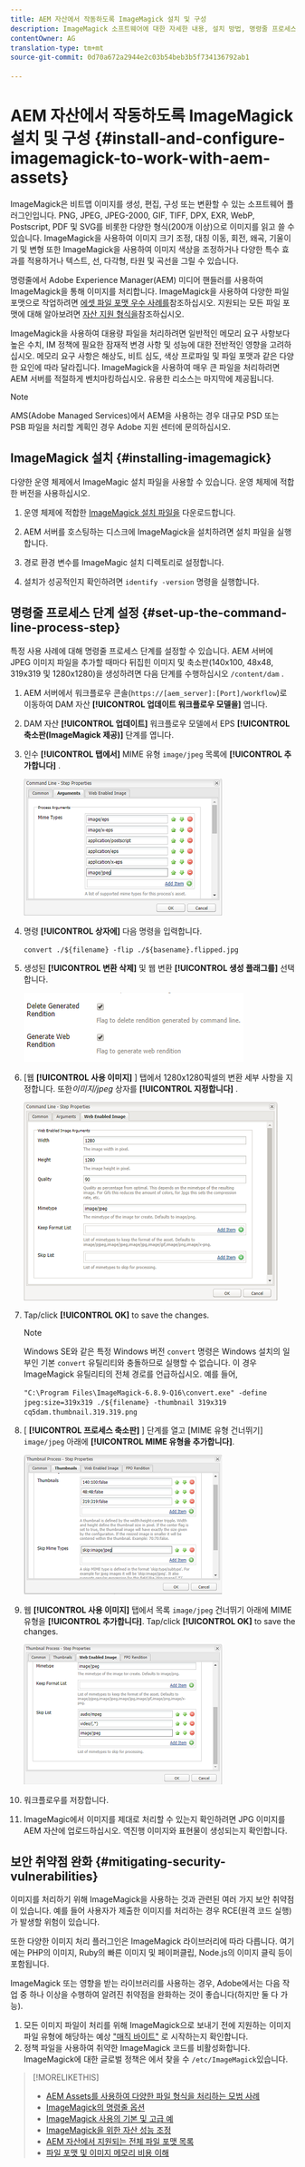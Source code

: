 ```yaml
---
title: AEM 자산에서 작동하도록 ImageMagick 설치 및 구성
description: ImageMagick 소프트웨어에 대한 자세한 내용, 설치 방법, 명령줄 프로세스 단계 설정, 이미지 축소판 편집, 작성 및 생성 방법 등을 살펴볼 수 있습니다.
contentOwner: AG
translation-type: tm+mt
source-git-commit: 0d70a672a2944e2c03b54beb3b5f734136792ab1

---
```



# AEM 자산에서 작동하도록 ImageMagick 설치 및 구성 {#install-and-configure-imagemagick-to-work-with-aem-assets}

ImageMagick은 비트맵 이미지를 생성, 편집, 구성 또는 변환할 수 있는 소프트웨어 플러그인입니다. PNG, JPEG, JPEG-2000, GIF, TIFF, DPX, EXR, WebP, Postscript, PDF 및 SVG를 비롯한 다양한 형식(200개 이상)으로 이미지를 읽고 쓸 수 있습니다. ImageMagick을 사용하여 이미지 크기 조정, 대칭 이동, 회전, 왜곡, 기울이기 및 변형 또한 ImageMagick을 사용하여 이미지 색상을 조정하거나 다양한 특수 효과를 적용하거나 텍스트, 선, 다각형, 타원 및 곡선을 그릴 수 있습니다.

명령줄에서 Adobe Experience Manager(AEM) 미디어 핸들러를 사용하여 ImageMagick을 통해 이미지를 처리합니다. ImageMagick을 사용하여 다양한 파일 포맷으로 작업하려면 [에셋 파일 포맷 우수 사례를](assets-file-format-best-practices.md)참조하십시오. 지원되는 모든 파일 포맷에 대해 알아보려면 [자산 지원 형식을](assets-formats.md)참조하십시오.

ImageMagick을 사용하여 대용량 파일을 처리하려면 일반적인 메모리 요구 사항보다 높은 수치, IM 정책에 필요한 잠재적 변경 사항 및 성능에 대한 전반적인 영향을 고려하십시오. 메모리 요구 사항은 해상도, 비트 심도, 색상 프로파일 및 파일 포맷과 같은 다양한 요인에 따라 달라집니다. ImageMagick을 사용하여 매우 큰 파일을 처리하려면 AEM 서버를 적절하게 벤치마킹하십시오. 유용한 리소스는 마지막에 제공됩니다.

>[!NOTE]
>
>AMS(Adobe Managed Services)에서 AEM을 사용하는 경우 대규모 PSD 또는 PSB 파일을 처리할 계획인 경우 Adobe 지원 센터에 문의하십시오.

## ImageMagick 설치 {#installing-imagemagick}

다양한 운영 체제에서 ImageMagic 설치 파일을 사용할 수 있습니다. 운영 체제에 적합한 버전을 사용하십시오.

1. 운영 체제에 적합한 [ImageMagick 설치 파일을](https://www.imagemagick.org/script/download.php) 다운로드합니다.
1. AEM 서버를 호스팅하는 디스크에 ImageMagick을 설치하려면 설치 파일을 실행합니다.

1. 경로 환경 변수를 ImageMagic 설치 디렉토리로 설정합니다.
1. 설치가 성공적인지 확인하려면 `identify -version` 명령을 실행합니다.

## 명령줄 프로세스 단계 설정 {#set-up-the-command-line-process-step}

특정 사용 사례에 대해 명령줄 프로세스 단계를 설정할 수 있습니다. AEM 서버에 JPEG 이미지 파일을 추가할 때마다 뒤집힌 이미지 및 축소판(140x100, 48x48, 319x319 및 1280x1280)을 생성하려면 다음 단계를 수행하십시오 `/content/dam` .

1. AEM 서버에서 워크플로우 콘솔(`https://[aem_server]:[Port]/workflow`)로 이동하여 DAM 자산 **[!UICONTROL 업데이트 워크플로우 모델을]** 엽니다.
1. DAM 자산 **[!UICONTROL 업데이트]** 워크플로우 모델에서 EPS **[!UICONTROL 축소판(ImageMagick 제공)]** 단계를 엽니다.
1. 인수 **[!UICONTROL 탭에서]** MIME 유형 `image/jpeg` 목록에 **[!UICONTROL 추가합니다]** .

   ![mime_types_jpeg](assets/mime_types_jpeg.png)

1. 명령 **[!UICONTROL 상자에]** 다음 명령을 입력합니다.

   `convert ./${filename} -flip ./${basename}.flipped.jpg`

1. 생성된 **[!UICONTROL 변환 삭제]** 및 웹 변환 **[!UICONTROL 생성 플래그를]** 선택합니다.

   ![select_flags](assets/select_flags.png)

1. [웹 **[!UICONTROL 사용 이미지]** ] 탭에서 1280x1280픽셀의 변환 세부 사항을 지정합니다. 또한&#x200B;*이미지/jpeg* 상자를 **[!UICONTROL 지정합니다]** .

   ![web_enabled_image](assets/web_enabled_image.png)

1. Tap/click **[!UICONTROL OK]** to save the changes.

   >[!NOTE]
   >
   >Windows SE와 같은 특정 Windows 버전 `convert` 명령은 Windows 설치의 일부인 기본 `convert` 유틸리티와 충돌하므로 실행할 수 없습니다. 이 경우 ImageMagick 유틸리티의 전체 경로를 언급하십시오. 예를 들어,
   >
   >`"C:\Program Files\ImageMagick-6.8.9-Q16\convert.exe" -define jpeg:size=319x319 ./${filename} -thumbnail 319x319 cq5dam.thumbnail.319.319.png`

1. [ **[!UICONTROL 프로세스 축소판]** ] 단계를 열고 [MIME 유형 건너뛰기] `image/jpeg` 아래에 **[!UICONTROL MIME 유형을 추가합니다]**.

   ![skip_mime_types](assets/skip_mime_types.png)

1. 웹 **[!UICONTROL 사용 이미지]** 탭에서 목록 `image/jpeg` 건너뛰기 아래에 MIME 유형을 **[!UICONTROL 추가합니다]**. Tap/click **[!UICONTROL OK]** to save the changes.

   ![web_enabled](assets/web_enabled.png)

1. 워크플로우를 저장합니다.
1. ImageMagic에서 이미지를 제대로 처리할 수 있는지 확인하려면 JPG 이미지를 AEM 자산에 업로드하십시오. 역진행 이미지와 표현물이 생성되는지 확인합니다.

## 보안 취약점 완화 {#mitigating-security-vulnerabilities}

이미지를 처리하기 위해 ImageMagick을 사용하는 것과 관련된 여러 가지 보안 취약점이 있습니다. 예를 들어 사용자가 제출한 이미지를 처리하는 경우 RCE(원격 코드 실행)가 발생할 위험이 있습니다.

또한 다양한 이미지 처리 플러그인은 ImageMagick 라이브러리에 따라 다릅니다. 여기에는 PHP의 이미지, Ruby의 빠른 이미지 및 페이퍼클립, Node.js의 이미지 클릭 등이 포함됩니다.

ImageMagick 또는 영향을 받는 라이브러리를 사용하는 경우, Adobe에서는 다음 작업 중 하나 이상을 수행하여 알려진 취약점을 완화하는 것이 좋습니다(하지만 둘 다 가능).

1. 모든 이미지 파일이 처리를 위해 ImageMagick으로 보내기 전에 지원하는 이미지 파일 유형에 해당하는 예상 [&quot;매직 바이트&quot;](https://en.wikipedia.org/wiki/List_of_file_signatures) 로 시작하는지 확인합니다.
1. 정책 파일을 사용하여 취약한 ImageMagick 코드를 비활성화합니다. ImageMagick에 대한 글로벌 정책은 에서 찾을 수 `/etc/ImageMagick`있습니다.

>[!MORELIKETHIS]
>
>* [AEM Assets를 사용하여 다양한 파일 형식을 처리하는 모범 사례](assets-file-format-best-practices.md)
>* [ImageMagick의 명령줄 옵션](https://www.imagemagick.org/script/command-line-options.php)
>* [ImageMagick 사용의 기본 및 고급 예](https://www.imagemagick.org/Usage/)
>* [ImageMagick을 위한 자산 성능 조정](performance-tuning-guidelines.md)
>* [AEM 자산에서 지원되는 전체 파일 포맷 목록](assets-formats.md)
>* [파일 포맷 및 이미지 메모리 비용 이해](https://www.scantips.com/basics1d.html)

